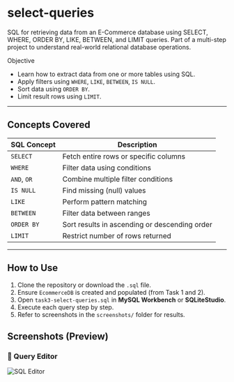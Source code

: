 # select-queries
SQL  for retrieving data from an E-Commerce database using SELECT, WHERE, ORDER BY, LIKE, BETWEEN, and LIMIT queries. Part of a multi-step project to understand real-world relational database operations.


Objective

- Learn how to extract data from one or more tables using SQL.
- Apply filters using `WHERE`, `LIKE`, `BETWEEN`, `IS NULL`.
- Sort data using `ORDER BY`.
- Limit result rows using `LIMIT`.

---

## Concepts Covered

| SQL Concept       | Description                                     |
|-------------------|-------------------------------------------------|
| `SELECT`          | Fetch entire rows or specific columns           |
| `WHERE`           | Filter data using conditions                    |
| `AND`, `OR`       | Combine multiple filter conditions              |
| `IS NULL`         | Find missing (null) values                      |
| `LIKE`            | Perform pattern matching                        |
| `BETWEEN`         | Filter data between ranges                      |
| `ORDER BY`        | Sort results in ascending or descending order   |
| `LIMIT`           | Restrict number of rows returned                |

---

##  How to Use

1. Clone the repository or download the `.sql` file.
2. Ensure `EcommerceDB` is created and populated (from Task 1 and 2).
3. Open `task3-select-queries.sql` in **MySQL Workbench** or **SQLiteStudio**.
4. Execute each query step by step.
5. Refer to screenshots in the `screenshots/` folder for results.

## Screenshots (Preview)

### 🧾 Query Editor
![SQL Editor](./screenshots/query-editor.png)
